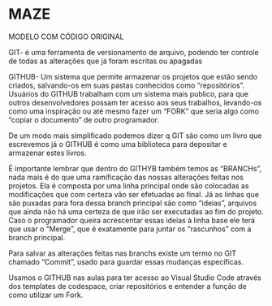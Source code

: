 # MAZE
MODELO COM CÓDIGO ORIGINAL

GIT- é uma ferramenta de versionamento de arquivo, podendo ter controle de todas as alterações que já foram escritas ou apagadas

GITHUB- Um sistema que permite armazenar os projetos que estão sendo criados, salvando-os em suas pastas conhecidos como “repositórios”. Usuários do GITHUB trabalham com um sistema mais publico, para que outros desenvolvedores possam ter acesso aos seus trabalhos, levando-os como uma inspiração ou até mesmo fazer um “FORK” que seria algo como “copiar o documento” de outro programador.

De um modo mais simplificado podemos dizer q GIT são como um livro que escrevemos já o GITHUB é como uma biblioteca para depositar e armazenar estes livros.

É importante lembrar que dentro do GITHYB também temos as “BRANCHs”, nada mais é do que uma ramificação das nossas alterações feitas nos projetos. Ela é composta por uma linha principal onde são colocadas as modificações que com certeza vão ser efetuadas ao final. Já as linhas que são puxadas para fora dessa branch principal são como “ideias”, arquivos que ainda não há uma certeza de que irão ser executadas ao fim do projeto. Caso o programador queira acrescentar essas ideias à linha base ele terá que usar o “Merge”, que é exatamente para juntar os “rascunhos” com a branch principal.

Para salvar as alterações feitas nas branchs existe um termo no GIT chamado “Commit”, usado para guardar essas mudanças específicas.

Usamos o GITHUB nas aulas para ter acesso ao Visual Studio Code através dos templates de codespace, criar repositórios e entender a função de como utilizar um Fork.